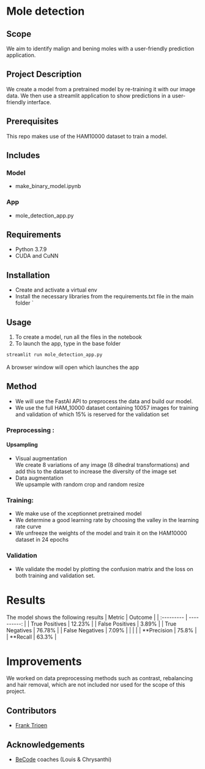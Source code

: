 # Mole detection 

## Scope
We aim to identify malign and bening moles with a user-friendly prediction application.

## Project Description
 
We create a model from a pretrained model by re-training it with our image data. We then use a streamlit application to show predictions in a user-friendly interface.

## Prerequisites

This repo makes use of the HAM10000 dataset to train a model.

## Includes
 
### Model 

 - make_binary_model.ipynb 
 
### App
 
 - mole_detection_app.py
 
## Requirements
  
  - Python 3.7.9
  - CUDA and CuNN  

## Installation

 - Create and activate a virtual env
 - Install the necessary libraries from the requirements.txt file in the main folder 
`
## Usage 

1) To create a model, run all the files in the notebook 
2) To launch the app, type in the base folder

`streamlit run mole_detection_app.py`
<br><br>
A browser window will open which launches the app

## Method

- We will use the FastAI API to preprocess the data and build our model.
- We use the full HAM_10000 dataset containing 10057 images for training and validation of which 15% is reserved for the validation set

### Preprocessing : 
#### Upsampling
- Visual augmentation<br>
  We create 8 variations of any image (8 dihedral transformations) and add this to the dataset to increase the diversity of the image set
- Data augmentation<br>
  We upsample with random crop and random resize 
  
### Training:

- We make use of the xceptionnet pretrained model
- We determine a good learning rate by choosing the valley in the learning rate curve
- We unfreeze the weights of the model and train it on the HAM10000 dataset in 24 epochs

### Validation
- We validate the model by plotting the confusion matrix and the loss on both training and validation set.

# Results

The model shows the following results
| Metric | Outcome |
| :--------- | ----------: |
| True Positives | 12.23% |
| False Positives | 3.89% |
| True Negatives | 76.78% |
| False Negatives | 7.09% |
|   |  |
| **Precision | 75.8% |
| **Recall | 63.3% | 

# Improvements
 
We worked on data preprocessing methods such as contrast, rebalancing and hair removal, which are not included nor used for the scope of this project.<br>


## Contributors 
- [Frank Trioen](https://github.com/Francode77) 

## Acknowledgements

 - [BeCode](https://becode.org/) coaches (Louis & Chrysanthi) 
